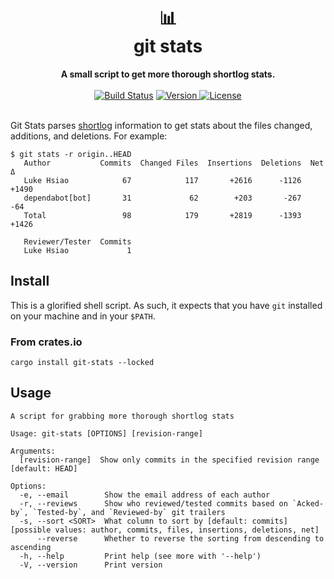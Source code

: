 <h1 align="center">
    📊<br>
    git stats
</h1>
<div align="center">
    <strong>A small script to get more thorough shortlog stats.</strong>
</div>
<br>
<div align="center">
  <a href="https://github.com/lukehsiao/git-stats/actions/workflows/general.yml">
    <img src="https://img.shields.io/github/actions/workflow/status/lukehsiao/git-stats/general.yml" alt="Build Status"></a>
  <a href="https://crates.io/crates/git-stats">
    <img src="https://img.shields.io/crates/v/git-stats" alt="Version">
  </a>
  <a href="https://github.com/lukehsiao/git-stats/blob/main/LICENSE">
    <img src="https://img.shields.io/crates/l/git-stats" alt="License">
  </a>
</div>
<br>

Git Stats parses [shortlog](https://git-scm.com/docs/git-shortlog) information to get stats about the files changed, additions, and deletions.
For example:

    $ git stats -r origin..HEAD
       Author           Commits  Changed Files  Insertions  Deletions  Net Δ
       Luke Hsiao            67            117       +2616      -1126  +1490
       dependabot[bot]       31             62        +203       -267    -64
       Total                 98            179       +2819      -1393  +1426

       Reviewer/Tester  Commits
       Luke Hsiao             1

## Install

This is a glorified shell script.
As such, it expects that you have `git` installed on your machine and in your `$PATH`.

### From crates.io

```
cargo install git-stats --locked
```

## Usage

```
A script for grabbing more thorough shortlog stats

Usage: git-stats [OPTIONS] [revision-range]

Arguments:
  [revision-range]  Show only commits in the specified revision range [default: HEAD]

Options:
  -e, --email        Show the email address of each author
  -r, --reviews      Show who reviewed/tested commits based on `Acked-by`, `Tested-by`, and `Reviewed-by` git trailers
  -s, --sort <SORT>  What column to sort by [default: commits] [possible values: author, commits, files, insertions, deletions, net]
      --reverse      Whether to reverse the sorting from descending to ascending
  -h, --help         Print help (see more with '--help')
  -V, --version      Print version
  ```
